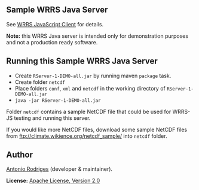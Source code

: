 Sample WRRS Java Server
-----------------------

See [WRRS JavaScript Client](https://github.com/Wikience/WRRS-JS) for details.

**Note:** this WRRS Java server is intended only for demonstration purposes and not a production ready software. 

Running this Sample WRRS Java Server
------------------------------------

* Create ```RServer-1-DEMO-all.jar``` by running maven ```package``` task.
* Create folder ```netcdf```
* Place folders ```conf```, ```xml``` and ```netcdf``` in the working directory of ```RServer-1-DEMO-all.jar```
* ```java -jar RServer-1-DEMO-all.jar```

 Folder ```netcdf``` contains a sample NetCDF file that could be used for WRRS-JS testing and running this server. 
 
 If you would like more NetCDF files, download some sample NetCDF files from ftp://climate.wikience.org/netcdf_sample/ into ```netcdf``` folder.


Author
------
[Antonio Rodriges](http://www.wikience.org/rodriges/) (developer & maintainer).

**License:** [Apache License, Version 2.0](http://www.apache.org/licenses/LICENSE-2.0.html)